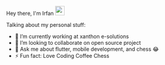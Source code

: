 Hey there, I'm Irfan <img src="https://media.giphy.com/media/hvRJCLFzcasrR4ia7z/giphy.gif" width="25px">


Talking about my personal stuff:     

- 🔭 I’m currently working at xanthon e-solutions
- 👯 I’m looking to collaborate on open source project          
- 💬 Ask me about flutter, mobile development, and chess :joy:
- ⚡ Fun fact: Love Coding Coffee Chess


<!-- To view a live example, [click here]
 -->
